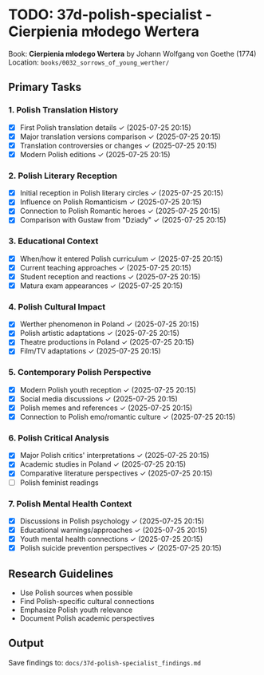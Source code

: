 # TODO: 37d-polish-specialist - Cierpienia młodego Wertera

Book: **Cierpienia młodego Wertera** by Johann Wolfgang von Goethe (1774)  
Location: `books/0032_sorrows_of_young_werther/`

## Primary Tasks

### 1. Polish Translation History
- [x] First Polish translation details ✓ (2025-07-25 20:15)
- [x] Major translation versions comparison ✓ (2025-07-25 20:15)
- [x] Translation controversies or changes ✓ (2025-07-25 20:15)
- [x] Modern Polish editions ✓ (2025-07-25 20:15)

### 2. Polish Literary Reception
- [x] Initial reception in Polish literary circles ✓ (2025-07-25 20:15)
- [x] Influence on Polish Romanticism ✓ (2025-07-25 20:15)
- [x] Connection to Polish Romantic heroes ✓ (2025-07-25 20:15)
- [x] Comparison with Gustaw from "Dziady" ✓ (2025-07-25 20:15)

### 3. Educational Context
- [x] When/how it entered Polish curriculum ✓ (2025-07-25 20:15)
- [x] Current teaching approaches ✓ (2025-07-25 20:15)
- [x] Student reception and reactions ✓ (2025-07-25 20:15)
- [x] Matura exam appearances ✓ (2025-07-25 20:15)

### 4. Polish Cultural Impact
- [x] Werther phenomenon in Poland ✓ (2025-07-25 20:15)
- [x] Polish artistic adaptations ✓ (2025-07-25 20:15)
- [x] Theatre productions in Poland ✓ (2025-07-25 20:15)
- [x] Film/TV adaptations ✓ (2025-07-25 20:15)

### 5. Contemporary Polish Perspective
- [x] Modern Polish youth reception ✓ (2025-07-25 20:15)
- [x] Social media discussions ✓ (2025-07-25 20:15)
- [x] Polish memes and references ✓ (2025-07-25 20:15)
- [x] Connection to Polish emo/romantic culture ✓ (2025-07-25 20:15)

### 6. Polish Critical Analysis
- [x] Major Polish critics' interpretations ✓ (2025-07-25 20:15)
- [x] Academic studies in Poland ✓ (2025-07-25 20:15)
- [x] Comparative literature perspectives ✓ (2025-07-25 20:15)
- [ ] Polish feminist readings

### 7. Polish Mental Health Context
- [x] Discussions in Polish psychology ✓ (2025-07-25 20:15)
- [x] Educational warnings/approaches ✓ (2025-07-25 20:15)
- [x] Youth mental health connections ✓ (2025-07-25 20:15)
- [x] Polish suicide prevention perspectives ✓ (2025-07-25 20:15)

## Research Guidelines
- Use Polish sources when possible
- Find Polish-specific cultural connections
- Emphasize Polish youth relevance
- Document Polish academic perspectives

## Output
Save findings to: `docs/37d-polish-specialist_findings.md`
